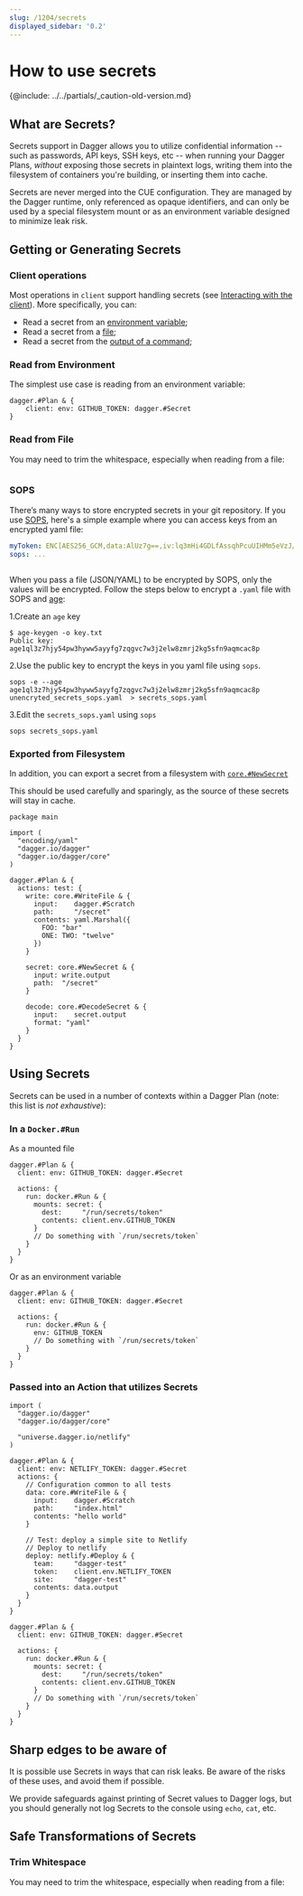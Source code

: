 ```yaml
---
slug: /1204/secrets
displayed_sidebar: '0.2'
---
```


# How to use secrets

\{@include:  ../../partials/_caution-old-version.md\}

## What are Secrets?

Secrets support in Dagger allows you to utilize confidential information -- such as passwords, API keys, SSH keys, etc -- when running your Dagger Plans, _without_ exposing those secrets in plaintext logs, writing them into the filesystem of containers you're building, or inserting them into cache.

Secrets are never merged into the CUE configuration. They are managed by the Dagger runtime, only  referenced as opaque identifiers, and can only be used by a special filesystem mount or as an environment variable designed to minimize leak risk.

## Getting or Generating Secrets

### Client operations

Most operations in `client` support handling secrets (see [Interacting with the client](./1203-client.md)). More specifically, you can:

- Read a secret from an [environment variable](#read-from-environment);
- Read a secret from a [file](#read-from-file);
- Read a secret from the [output of a command](#sops);

### Read from Environment

The simplest use case is reading from an environment variable:

```cue
dagger.#Plan & {
    client: env: GITHUB_TOKEN: dagger.#Secret
}
```

### Read from File

You may need to trim the whitespace, especially when reading from a file:

```cue file=../tests/core-concepts/secrets/plans/file.cue

```

### SOPS

There’s many ways to store encrypted secrets in your git repository. If you use [SOPS](https://github.com/mozilla/sops), here's a simple example where you can access keys from an encrypted yaml file:

```yaml title="secrets.yaml"
myToken: ENC[AES256_GCM,data:AlUz7g==,iv:lq3mHi4GDLfAssqhPcuUIHMm5eVzJ/EpM+q7RHGCROU=,tag:dzbT5dEGhMnHbiRTu4bHdg==,type:str]
sops: ...
```

```cue file=../tests/core-concepts/secrets/plans/sops.cue title="main.cue"

```

When you pass a file (JSON/YAML) to be encrypted by SOPS, only the values will be encrypted. Follow the steps below to encrypt a `.yaml` file with SOPS and [age](https://github.com/FiloSottile/age):

1.Create an `age` key

```shell
$ age-keygen -o key.txt
Public key: age1ql3z7hjy54pw3hyww5ayyfg7zqgvc7w3j2elw8zmrj2kg5sfn9aqmcac8p
```

2.Use the public key to encrypt the keys in you yaml file using `sops`.

```shell
sops -e --age age1ql3z7hjy54pw3hyww5ayyfg7zqgvc7w3j2elw8zmrj2kg5sfn9aqmcac8p unencryted_secrets_sops.yaml  > secrets_sops.yaml
```

3.Edit the `secrets_sops.yaml` using `sops`

```shell
sops secrets_sops.yaml
```

### Exported from Filesystem

In addition, you can export a secret from a filesystem with [`core.#NewSecret`](https://github.com/dagger/dagger/blob/main/pkg/dagger.io/dagger/core/secrets.cue#L22-L33)

This should be used carefully and sparingly, as the source of these secrets will stay in cache.

```cue
package main

import (
  "encoding/yaml"
  "dagger.io/dagger"
  "dagger.io/dagger/core"
)

dagger.#Plan & {
  actions: test: {
    write: core.#WriteFile & {
      input:    dagger.#Scratch
      path:     "/secret"
      contents: yaml.Marshal({
        FOO: "bar"
        ONE: TWO: "twelve"
      })
    }

    secret: core.#NewSecret & {
      input: write.output
      path:  "/secret"
    }

    decode: core.#DecodeSecret & {
      input:    secret.output
      format: "yaml"
    }
  }
}
```

## Using Secrets

Secrets can be used in a number of contexts within a Dagger Plan (note: this list is _not exhaustive_):

### In a `Docker.#Run`

As a mounted file

```cue
dagger.#Plan & {
  client: env: GITHUB_TOKEN: dagger.#Secret

  actions: {
    run: docker.#Run & {
      mounts: secret: {
        dest:     "/run/secrets/token"
        contents: client.env.GITHUB_TOKEN
      }
      // Do something with `/run/secrets/token`
    }
  }
}
```

Or as an environment variable

```cue
dagger.#Plan & {
  client: env: GITHUB_TOKEN: dagger.#Secret

  actions: {
    run: docker.#Run & {
      env: GITHUB_TOKEN
      // Do something with `/run/secrets/token`
    }
  }
}
```

### Passed into an Action that utilizes Secrets

```cue
import (
  "dagger.io/dagger"
  "dagger.io/dagger/core"

  "universe.dagger.io/netlify"
)

dagger.#Plan & {
  client: env: NETLIFY_TOKEN: dagger.#Secret
  actions: {
    // Configuration common to all tests
    data: core.#WriteFile & {
      input:    dagger.#Scratch
      path:     "index.html"
      contents: "hello world"
    }

    // Test: deploy a simple site to Netlify
    // Deploy to netlify
    deploy: netlify.#Deploy & {
      team:     "dagger-test"
      token:    client.env.NETLIFY_TOKEN
      site:     "dagger-test"
      contents: data.output
    }
  }
}
```

```cue
dagger.#Plan & {
  client: env: GITHUB_TOKEN: dagger.#Secret

  actions: {
    run: docker.#Run & {
      mounts: secret: {
        dest:     "/run/secrets/token"
        contents: client.env.GITHUB_TOKEN
      }
      // Do something with `/run/secrets/token`
    }
  }
}
```

<!-- TODO: Finish this ### Written to a file on the client -->

## Sharp edges to be aware of

It is possible use Secrets in ways that can risk leaks. Be aware of the risks of these uses, and avoid them if possible.

<!--
TODO: Provide examples of these
- Baking secrets into a container, by copying them into a filesystem or container from a mount or environment variable
-->

We provide safeguards against printing of Secret values to Dagger logs, but you should generally not log Secrets to the console using `echo`, `cat`, etc.

## Safe Transformations of Secrets

### Trim Whitespace

You may need to trim the whitespace, especially when reading from a file:

```cue file=../tests/core-concepts/secrets/plans/file.cue

```
